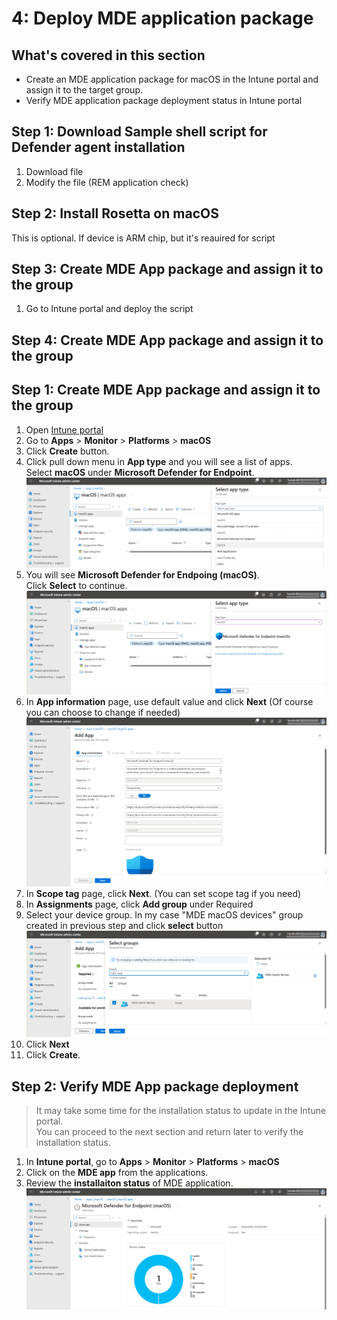 # 4: Deploy MDE application package

## What's covered in this section
- Create an MDE application package for macOS in the Intune portal and assign it to the target group.
- Verify MDE application package deployment status in Intune portal

## Step 1: Download Sample shell script for Defender agent installation
1. Download file
2. Modify the file (REM application check)

## Step 2: Install Rosetta on macOS

This is optional. If device is ARM chip, but it's reauired for script


## Step 3: Create MDE App package and assign it to the group

1. Go to Intune portal and deploy the script

## Step 4: Create MDE App package and assign it to the group

## Step 1: Create MDE App package and assign it to the group

1. Open [Intune portal](https://aka.ms/memac)
2. Go to **Apps** > **Monitor** > **Platforms** > **macOS**
3. Click **Create** button.
4. Click pull down menu in **App type** and you will see a list of apps.  
   Select **macOS** under **Microsoft Defender for Endpoint**.
   ![image alt](https://github.com/yujiaoMSFT/Microsoft-Defender-For-Endpoint/blob/0c640afed88d27c95f61c2e0e4ae21f58cf786ef/Images/macOS/IntuneMDEAppPackage1.png)
6. You will see **Microsoft Defender for Endpoing (macOS)**.  
   Click **Select** to continue.
   ![image alt](https://github.com/yujiaoMSFT/Microsoft-Defender-For-Endpoint/blob/0c640afed88d27c95f61c2e0e4ae21f58cf786ef/Images/macOS/IntuneMDEAppPackage2.png)
7. In **App information** page, use default value and click **Next** (Of course you can choose to change if needed)
   ![image alt](https://github.com/yujiaoMSFT/Microsoft-Defender-For-Endpoint/blob/0c640afed88d27c95f61c2e0e4ae21f58cf786ef/Images/macOS/IntuneMDEAppPackage3.png)
8. In **Scope tag** page, click **Next**. (You can set scope tag if you need)
9. In **Assignments** page, click **Add group** under Required
10. Select your device group. In my case "MDE macOS devices" group created in previous step and click **select** button
    ![image alt](https://github.com/yujiaoMSFT/Microsoft-Defender-For-Endpoint/blob/0c640afed88d27c95f61c2e0e4ae21f58cf786ef/Images/macOS/IntuneMDEAppPackage4.png)
11. Click **Next**
12. Click **Create**.

## Step 2: Verify MDE App package deployment

> It may take some time for the installation status to update in the Intune portal.  
> You can proceed to the next section and return later to verify the installation status.

1. In **Intune portal**, go to **Apps** > **Monitor** > **Platforms** > **macOS**
2. Click on the **MDE app** from the applications.
3. Review the **installaiton status** of MDE application.
   ![image alt](https://github.com/yujiaoMSFT/Microsoft-Defender-For-Endpoint/blob/0c640afed88d27c95f61c2e0e4ae21f58cf786ef/Images/macOS/IntuneMDEAppPackage5.png)
